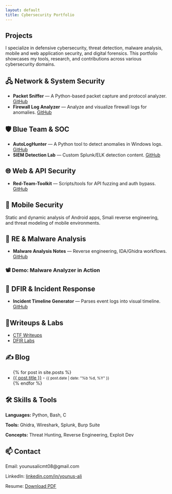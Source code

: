 ```yaml
---
layout: default
title: Cybersecurity Portfolio
---
```


<section id="Projects">
  <h2>Projects</h2>
  <p>I specialize in defensive cybersecurity, threat detection, malware analysis, mobile and web application security, and digital forensics. This portfolio showcases my tools, research, and contributions across various cybersecurity domains.</p>
</section>

<!-- Your other sections (network-security, blue-team, etc.) go here exactly as is -->
  <section id="network-security">
    <h2>🖧 Network & System Security</h2>
    <ul>
      <li><strong>Packet Sniffer</strong> — A Python-based packet capture and protocol analyzer. <a href="https://github.com/yourusername/PacketSniffer" target="_blank">GitHub</a></li>
      <li><strong>Firewall Log Analyzer</strong> — Analyze and visualize firewall logs for anomalies. <a href="https://github.com/yourusername/FirewallAnalyzer" target="_blank">GitHub</a></li>
    </ul>
  </section>
  <section id="blue-team">
    <h2>🛡️ Blue Team & SOC</h2>
    <ul>
      <li><strong>AutoLogHunter</strong> — A Python tool to detect anomalies in Windows logs. <a href="https://github.com/yourusername/AutoLogHunter" target="_blank">GitHub</a></li>
      <li><strong>SIEM Detection Lab</strong> — Custom Splunk/ELK detection content. <a href="https://github.com/yourusername/SIEM-Detection-Lab" target="_blank">GitHub</a></li>
    </ul>
  </section>

  <section id="web-security">
    <h2>🌐 Web & API Security</h2>
    <ul>
      <li><strong>Red-Team-Toolkit</strong> — Scripts/tools for API fuzzing and auth bypass. <a href="https://github.com/yourusername/Red-Team-Toolkit" target="_blank">GitHub</a></li>
    </ul>
  </section>

  <section id="mobile-security">
    <h2>📱 Mobile Security</h2>
    <p>Static and dynamic analysis of Android apps, Smali reverse engineering, and threat modeling of mobile environments.</p>
  </section>

  <section id="re-malware">
    <h2>🧬 RE & Malware Analysis</h2>
    <ul>
      <li><strong>Malware Analysis Notes</strong> — Reverse engineering, IDA/Ghidra workflows. <a href="https://github.com/yourusername/Malware-Notes" target="_blank">GitHub</a></li>
    </ul>
    <div class="asciinema">
      <h3>📽️ Demo: Malware Analyzer in Action</h3>
      <script id="asciicast-569558" src="https://asciinema.org/a/569558.js" async></script>
    </div>
  </section>

<section id="dfir">
  <h2>🧩 DFIR & Incident Response</h2>
  <ul>
    <li><strong>Incident Timeline Generator</strong> — Parses event logs into visual timeline. <a href="https://github.com/yourusername/dfir-timeline">GitHub</a></li>
  </ul>
</section>
  <section id="labs">
    <h2>🧪Writeups & Labs</h2>
    <ul>
      <li><a href="https://github.com/yourusername/CTF-Writeups" target="_blank">CTF Writeups</a></li>
      <li><a href="https://github.com/yourusername/SIEM-Detection-Lab" target="_blank">DFIR Labs</a></li>
    </ul>
  </section>
<section id="blog">
  <h2>✍️ Blog</h2>
  <ul>
    {% for post in site.posts %}
      <li><a href="{{ post.url }}">{{ post.title }}</a> - <small>{{ post.date | date: "%b %d, %Y" }}</small></li>
    {% endfor %}
  </ul>
</section>

<section id="skills">
  <h2>🛠️ Skills & Tools</h2>
  <p><strong>Languages:</strong> Python, Bash, C</p>
  <p><strong>Tools:</strong> Ghidra, Wireshark, Splunk, Burp Suite</p>
  <p><strong>Concepts:</strong> Threat Hunting, Reverse Engineering, Exploit Dev</p>
</section>
  <section id="contact">
    <h2>📫 Contact</h2>
    <p>Email: younusalicmt08@gmail.com</p>
    <p>LinkedIn: <a href="http://www.linkedin.com/in/younus-ali-1b0151119" target="_blank">linkedin.com/in/younus-ali</a></p>

  <p>Resume: <a href="./resume.pdf" target="_blank">Download PDF</a></p>
  </section>
<!-- Skills, Contact, etc. -->
